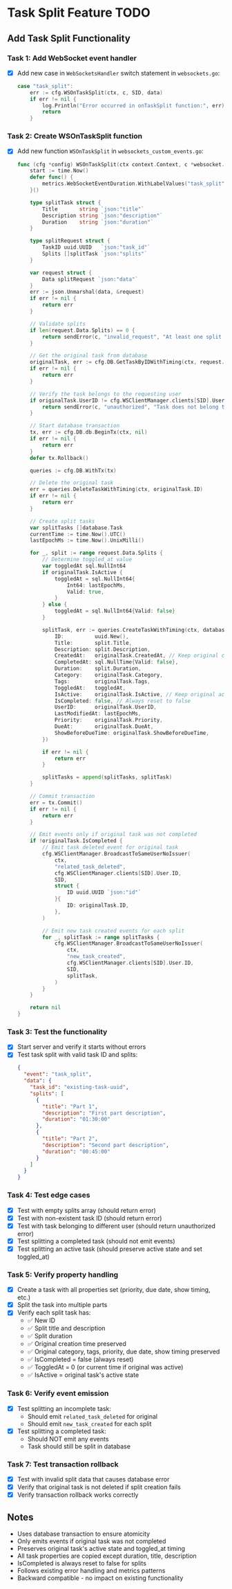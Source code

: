# Task Split Feature TODO

## Add Task Split Functionality

### Task 1: Add WebSocket event handler
- [x] Add new case in `WebSocketsHandler` switch statement in `websockets.go`:
  ```go
  case "task_split":
      err := cfg.WSOnTaskSplit(ctx, c, SID, data)
      if err != nil {
          log.Println("Error occurred in onTaskSplit function:", err)
          return
      }
  ```

### Task 2: Create WSOnTaskSplit function
- [x] Add new function `WSOnTaskSplit` in `websockets_custom_events.go`:
  ```go
  func (cfg *config) WSOnTaskSplit(ctx context.Context, c *websocket.Conn, SID uuid.UUID, data []byte) error {
      start := time.Now()
      defer func() {
          metrics.WebSocketEventDuration.WithLabelValues("task_split").Observe(time.Since(start).Seconds())
      }()

      type splitTask struct {
          Title       string `json:"title"`
          Description string `json:"description"`
          Duration    string `json:"duration"`
      }

      type splitRequest struct {
          TaskID uuid.UUID   `json:"task_id"`
          Splits []splitTask `json:"splits"`
      }

      var request struct {
          Data splitRequest `json:"data"`
      }
      err := json.Unmarshal(data, &request)
      if err != nil {
          return err
      }

      // Validate splits
      if len(request.Data.Splits) == 0 {
          return sendError(c, "invalid_request", "At least one split is required", 400)
      }

      // Get the original task from database
      originalTask, err := cfg.DB.GetTaskByIDWithTiming(ctx, request.Data.TaskID)
      if err != nil {
          return err
      }

      // Verify the task belongs to the requesting user
      if originalTask.UserID != cfg.WSClientManager.clients[SID].User.ID {
          return sendError(c, "unauthorized", "Task does not belong to user", 403)
      }

      // Start database transaction
      tx, err := cfg.DB.db.BeginTx(ctx, nil)
      if err != nil {
          return err
      }
      defer tx.Rollback()

      queries := cfg.DB.WithTx(tx)

      // Delete the original task
      err = queries.DeleteTaskWithTiming(ctx, originalTask.ID)
      if err != nil {
          return err
      }

      // Create split tasks
      var splitTasks []database.Task
      currentTime := time.Now().UTC()
      lastEpochMs := time.Now().UnixMilli()

      for _, split := range request.Data.Splits {
          // Determine toggled_at value
          var toggledAt sql.NullInt64
          if originalTask.IsActive {
              toggledAt = sql.NullInt64{
                  Int64: lastEpochMs,
                  Valid: true,
              }
          } else {
              toggledAt = sql.NullInt64{Valid: false}
          }

          splitTask, err := queries.CreateTaskWithTiming(ctx, database.CreateTaskParams{
              ID:          uuid.New(),
              Title:       split.Title,
              Description: split.Description,
              CreatedAt:   originalTask.CreatedAt, // Keep original creation time
              CompletedAt: sql.NullTime{Valid: false},
              Duration:    split.Duration,
              Category:    originalTask.Category,
              Tags:        originalTask.Tags,
              ToggledAt:   toggledAt,
              IsActive:    originalTask.IsActive, // Keep original active state
              IsCompleted: false, // Always reset to false
              UserID:      originalTask.UserID,
              LastModifiedAt: lastEpochMs,
              Priority:    originalTask.Priority,
              DueAt:       originalTask.DueAt,
              ShowBeforeDueTime: originalTask.ShowBeforeDueTime,
          })

          if err != nil {
              return err
          }

          splitTasks = append(splitTasks, splitTask)
      }

      // Commit transaction
      err = tx.Commit()
      if err != nil {
          return err
      }

      // Emit events only if original task was not completed
      if !originalTask.IsCompleted {
          // Emit task deleted event for original task
          cfg.WSClientManager.BroadcastToSameUserNoIssuer(
              ctx,
              "related_task_deleted",
              cfg.WSClientManager.clients[SID].User.ID,
              SID,
              struct {
                  ID uuid.UUID `json:"id"`
              }{
                  ID: originalTask.ID,
              },
          )

          // Emit new task created events for each split
          for _, splitTask := range splitTasks {
              cfg.WSClientManager.BroadcastToSameUserNoIssuer(
                  ctx,
                  "new_task_created",
                  cfg.WSClientManager.clients[SID].User.ID,
                  SID,
                  splitTask,
              )
          }
      }

      return nil
  }
  ```

### Task 3: Test the functionality
- [x] Start server and verify it starts without errors
- [x] Test task split with valid task ID and splits:
  ```json
  {
    "event": "task_split",
    "data": {
      "task_id": "existing-task-uuid",
      "splits": [
        {
          "title": "Part 1",
          "description": "First part description",
          "duration": "01:30:00"
        },
        {
          "title": "Part 2",
          "description": "Second part description", 
          "duration": "00:45:00"
        }
      ]
    }
  }
  ```

### Task 4: Test edge cases
- [x] Test with empty splits array (should return error)
- [x] Test with non-existent task ID (should return error)
- [x] Test with task belonging to different user (should return unauthorized error)
- [x] Test splitting a completed task (should not emit events)
- [x] Test splitting an active task (should preserve active state and set toggled_at)

### Task 5: Verify property handling
- [x] Create a task with all properties set (priority, due date, show timing, etc.)
- [x] Split the task into multiple parts
- [x] Verify each split task has:
  - ✅ New ID
  - ✅ Split title and description
  - ✅ Split duration
  - ✅ Original creation time preserved
  - ✅ Original category, tags, priority, due date, show timing preserved
  - ✅ IsCompleted = false (always reset)
  - ✅ ToggledAt = 0 (or current time if original was active)
  - ✅ IsActive = original task's active state

### Task 6: Verify event emission
- [x] Test splitting an incomplete task:
  - Should emit `related_task_deleted` for original
  - Should emit `new_task_created` for each split
- [x] Test splitting a completed task:
  - Should NOT emit any events
  - Task should still be split in database

### Task 7: Test transaction rollback
- [x] Test with invalid split data that causes database error
- [x] Verify that original task is not deleted if split creation fails
- [x] Verify transaction rollback works correctly

## Notes
- Uses database transaction to ensure atomicity
- Only emits events if original task was not completed
- Preserves original task's active state and toggled_at timing
- All task properties are copied except duration, title, description
- IsCompleted is always reset to false for splits
- Follows existing error handling and metrics patterns
- Backward compatible - no impact on existing functionality
